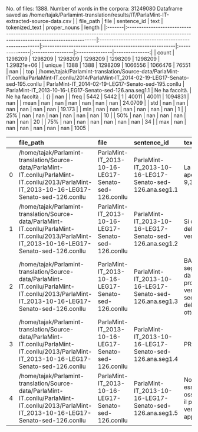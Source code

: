 No. of files: 1388.
Number of words in the corpora: 31249080
Dataframe saved as /home/tajak/Parlamint-translation/results/IT/ParlaMint-IT-extracted-source-data.csv
|        | file_path                                                                                                                                      | file                                                | sentence_id                                             | text           | tokenized_text   | proper_nouns   |         length |
|:-------|:-----------------------------------------------------------------------------------------------------------------------------------------------|:----------------------------------------------------|:--------------------------------------------------------|:---------------|:-----------------|:---------------|---------------:|
| count  | 1298209                                                                                                                                        | 1298209                                             | 1298209                                                 | 1298209        | 1298209          | 1298209        |    1.29821e+06 |
| unique | 1388                                                                                                                                           | 1388                                                | 1298209                                                 | 1066556        | 1066476          | 76551          |  nan           |
| top    | /home/tajak/Parlamint-translation/Source-data/ParlaMint-IT.conllu/ParlaMint-IT.conllu/2014/ParlaMint-IT_2014-02-19-LEG17-Senato-sed-195.conllu | ParlaMint-IT_2014-02-19-LEG17-Senato-sed-195.conllu | ParlaMint-IT_2013-10-16-LEG17-Senato-sed-126.ana.seg1.1 | Ne ha facoltà. | Ne ha facoltà .  | {}             |  nan           |
| freq   | 5442                                                                                                                                           | 5442                                                | 1                                                       | 40011          | 40011            | 1094831        |  nan           |
| mean   | nan                                                                                                                                            | nan                                                 | nan                                                     | nan            | nan              | nan            |   24.0709      |
| std    | nan                                                                                                                                            | nan                                                 | nan                                                     | nan            | nan              | nan            |   19.173       |
| min    | nan                                                                                                                                            | nan                                                 | nan                                                     | nan            | nan              | nan            |    1           |
| 25%    | nan                                                                                                                                            | nan                                                 | nan                                                     | nan            | nan              | nan            |   10           |
| 50%    | nan                                                                                                                                            | nan                                                 | nan                                                     | nan            | nan              | nan            |   20           |
| 75%    | nan                                                                                                                                            | nan                                                 | nan                                                     | nan            | nan              | nan            |   34           |
| max    | nan                                                                                                                                            | nan                                                 | nan                                                     | nan            | nan              | nan            | 1005           |




|    | file_path                                                                                                                                      | file                                                | sentence_id                                             | text                                                                              | tokenized_text                                                                          | proper_nouns              |   length |
|---:|:-----------------------------------------------------------------------------------------------------------------------------------------------|:----------------------------------------------------|:--------------------------------------------------------|:----------------------------------------------------------------------------------|:----------------------------------------------------------------------------------------|:--------------------------|---------:|
|  0 | /home/tajak/Parlamint-translation/Source-data/ParlaMint-IT.conllu/ParlaMint-IT.conllu/2013/ParlaMint-IT_2013-10-16-LEG17-Senato-sed-126.conllu | ParlaMint-IT_2013-10-16-LEG17-Senato-sed-126.conllu | ParlaMint-IT_2013-10-16-LEG17-Senato-sed-126.ana.seg1.1 | La seduta è aperta (ore 9,32).                                                    | La seduta è aperta ( ore 9,32 ) .                                                       | {}                        |        6 |
|  1 | /home/tajak/Parlamint-translation/Source-data/ParlaMint-IT.conllu/ParlaMint-IT.conllu/2013/ParlaMint-IT_2013-10-16-LEG17-Senato-sed-126.conllu | ParlaMint-IT_2013-10-16-LEG17-Senato-sed-126.conllu | ParlaMint-IT_2013-10-16-LEG17-Senato-sed-126.ana.seg1.2 | Si dia lettura del processo verbale.                                              | Si dia lettura di il processo verbale .                                                 | {}                        |        6 |
|  2 | /home/tajak/Parlamint-translation/Source-data/ParlaMint-IT.conllu/ParlaMint-IT.conllu/2013/ParlaMint-IT_2013-10-16-LEG17-Senato-sed-126.conllu | ParlaMint-IT_2013-10-16-LEG17-Senato-sed-126.conllu | ParlaMint-IT_2013-10-16-LEG17-Senato-sed-126.ana.seg1.3 | BARANI, segretario, dà lettura del processo verbale della seduta dell'11 ottobre. | BARANI , segretario , dà lettura di il processo verbale di la seduta di l' 11 ottobre . | {0: ['BARANI', 'BARANI']} |       11 |
|  3 | /home/tajak/Parlamint-translation/Source-data/ParlaMint-IT.conllu/ParlaMint-IT.conllu/2013/ParlaMint-IT_2013-10-16-LEG17-Senato-sed-126.conllu | ParlaMint-IT_2013-10-16-LEG17-Senato-sed-126.conllu | ParlaMint-IT_2013-10-16-LEG17-Senato-sed-126.ana.seg1.4 | PRESIDENTE.                                                                       | PRESIDENTE .                                                                            | {}                        |        1 |
|  4 | /home/tajak/Parlamint-translation/Source-data/ParlaMint-IT.conllu/ParlaMint-IT.conllu/2013/ParlaMint-IT_2013-10-16-LEG17-Senato-sed-126.conllu | ParlaMint-IT_2013-10-16-LEG17-Senato-sed-126.conllu | ParlaMint-IT_2013-10-16-LEG17-Senato-sed-126.ana.seg1.5 | Non essendovi osservazioni, il processo verbale è approvato.                      | Non essendo vi osservazioni , il processo verbale è approvato .                         | {}                        |        8 |




